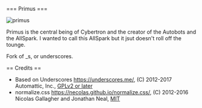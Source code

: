 === Primus ===

![primus](http://tfwiki.net/mediawiki/images2/b/b2/PrimusG1.jpg)

Primus is the central being of Cybertron and the creator of the Autobots and the AllSpark. I wanted to call this AllSpark but it jsut doesn't roll off the tounge.

Fork of _s, or underscores.


== Credits ==

* Based on Underscores https://underscores.me/, (C) 2012-2017 Automattic, Inc., [GPLv2 or later](https://www.gnu.org/licenses/gpl-2.0.html)
* normalize.css https://necolas.github.io/normalize.css/, (C) 2012-2016 Nicolas Gallagher and Jonathan Neal, [MIT](https://opensource.org/licenses/MIT)
